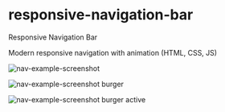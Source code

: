 # responsive-navigation-bar
Responsive Navigation Bar

Modern responsive navigation with animation (HTML, CSS, JS)

![nav-example-screenshot](https://user-images.githubusercontent.com/53489721/123049648-a32ad780-d3b4-11eb-87b0-e4daaa750ac9.png)

![nav-example-screenshot burger](https://user-images.githubusercontent.com/53489721/123050019-103e6d00-d3b5-11eb-9bb7-2d435f2e1385.png)

![nav-example-screenshot burger active](https://user-images.githubusercontent.com/53489721/123049450-6bbc2b00-d3b4-11eb-88a0-b71c59396947.png)


